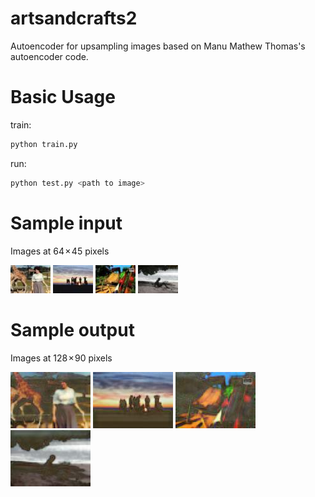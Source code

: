 # artsandcrafts2

Autoencoder for upsampling images based on Manu Mathew Thomas's autoencoder code. 


# Basic Usage


train:
```bash
python train.py
```
run:
```bash
python test.py <path to image>
```

# Sample input 

Images at 64 × 45 pixels 

![alt text](https://github.com/sarahmfrost/artsandcrafts2/blob/master/autoencoder_images/1_input.jpg)
![alt text](https://github.com/sarahmfrost/artsandcrafts2/blob/master/autoencoder_images/2_input.jpg)
![alt text](https://github.com/sarahmfrost/artsandcrafts2/blob/master/autoencoder_images/3_input.jpg)
![alt text](https://github.com/sarahmfrost/artsandcrafts2/blob/master/autoencoder_images/4_input.jpg)


# Sample output 

Images at 128 × 90 pixels

![alt text](https://github.com/sarahmfrost/artsandcrafts2/blob/master/autoencoder_images/1_output.jpg)
![alt text](https://github.com/sarahmfrost/artsandcrafts2/blob/master/autoencoder_images/2_output.jpg)
![alt text](https://github.com/sarahmfrost/artsandcrafts2/blob/master/autoencoder_images/3_output.jpg)
![alt text](https://github.com/sarahmfrost/artsandcrafts2/blob/master/autoencoder_images/4_output.jpg)
